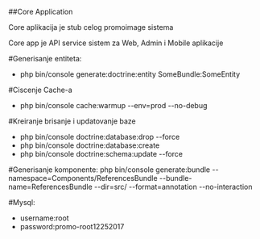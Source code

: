 ##Core Application

Core aplikacija je stub celog promoimage sistema

Core app je API service sistem za Web, Admin i Mobile aplikacije

#Generisanje entiteta:

- php bin/console generate:doctrine:entity SomeBundle:SomeEntity

#Ciscenje Cache-a

- php bin/console cache:warmup --env=prod --no-debug

#Kreiranje brisanje i updatovanje baze

 - php bin/console doctrine:database:drop --force
 - php bin/console doctrine:database:create
 - php bin/console doctrine:schema:update --force

#Generisanje komponente:
 php bin/console generate:bundle --namespace=Components/ReferencesBundle --bundle-name=ReferencesBundle --dir=src/ --format=annotation --no-interaction


 #Mysql:
  - username:root
  - password:promo-root12252017